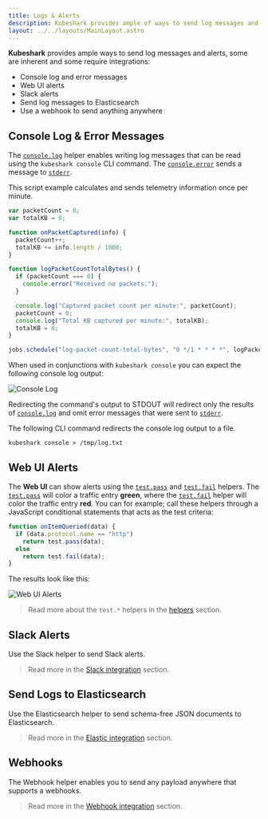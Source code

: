 ```yaml
---
title: Logs & Alerts
description: Kubeshark provides ample of ways to send log messages and alerts.
layout: ../../layouts/MainLayout.astro
---
```


**Kubeshark** provides ample ways to send log messages and alerts, some are inherent and some require integrations:

- Console log and error messages
- Web UI alerts
- Slack alerts
- Send log messages to Elasticsearch
- Use a webhook to send anything anywhere

## Console Log & Error Messages

The [`console.log`](/en/automation_helpers#consolelogparams-string) helper enables writing log messages that can be read using the `kubeshark console` CLI command.
The [`console.error`](/en/automation_helpers#consoleerrorparams-string) sends a message to [`stderr`](https://linux.die.net/man/3/stderr).

This script example calculates and sends telemetry information once per minute.

```js
var packetCount = 0;
var totalKB = 0;

function onPacketCaptured(info) {
  packetCount++;
  totalKB += info.length / 1000;
}

function logPacketCountTotalBytes() {
  if (packetCount === 0) {
    console.error("Received no packets.");
  }

  console.log("Captured packet count per minute:", packetCount);
  packetCount = 0;
  console.log("Total KB captured per minute:", totalKB);
  totalKB = 0;
}

jobs.schedule("log-packet-count-total-bytes", "0 */1 * * * *", logPacketCountTotalBytes);
```

When used in conjunctions with `kubeshark console` you can expect the following console log output:

![Console Log](/console-log-1.png)

Redirecting the command's output to STDOUT will redirect only the results of [`console.log`](/en/automation_helpers#consolelogparams-string) and omit error messages that were sent to [`stderr`](https://linux.die.net/man/3/stderr).

The following CLI command redirects the console log output to a file.

```shell
kubeshark console > /tmp/log.txt
```

## Web UI Alerts

The **Web UI** can show alerts using the [`test.pass`](/en/automation_helpers#testpassdata-object-object) and [`test.fail`](/en/automation_helpers#testfaildata-object-object) helpers. The [`test.pass`](/en/automation_helpers#testpassdata-object-object) will color a traffic entry **green**, where the [`test.fail`](/en/automation_helpers#testfaildata-object-object) helper will color the traffic entry **red**. You can for example; call these helpers through a JavaScript conditional statements that acts as the test criteria:

```js
function onItemQueried(data) {
  if (data.protocol.name == "http")
    return test.pass(data);
  else
    return test.fail(data);
}
```
The results look like this:

![Web UI Alerts](/web-ui-alerts.png)

> Read more about the `test.*` helpers in the [helpers](/en/automation_helpers) section.

## Slack Alerts

Use the Slack helper to send Slack alerts.

> Read more in the [Slack integration](/en/integrations_slack) section.

## Send Logs to Elasticsearch

Use the Elasticsearch helper to send schema-free JSON documents to Elasticsearch.

> Read more in the [Elastic integration](/en/integrations_elastic) section.

## Webhooks

The Webhook helper enables you to send any payload anywhere that supports a webhooks.

> Read more in the [Webhook integration](/en/integrations_webhook) section.
